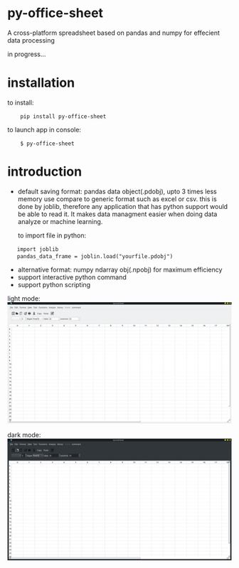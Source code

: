 # py-office-sheet
A cross-platform spreadsheet based on pandas and numpy for effecient data processing

in progress...
# installation
to install:
```
    pip install py-office-sheet
```
to launch app in console:
```
    $ py-office-sheet
```
# introduction
- default saving format: pandas data object(.pdobj), upto 3 times less memory use compare to generic format such as excel or csv. this is done by joblib, therefore any application that has python support would be able to read it. It makes data managment easier when doing data analyze or machine learning.

    to import file in python:
```
   import joblib
   pandas_data_frame = joblin.load("yourfile.pdobj")
```

- alternative format: numpy ndarray obj(.npobj) for maximum efficiency
- support interactive python command
- support python scripting

light mode:
![alt text](https://raw.githubusercontent.com/YC-Lammy/np_spreadsheet/main/doc/Screenshot_20210609_111555.png)


dark mode:
![alt text](https://raw.githubusercontent.com/YC-Lammy/np_spreadsheet/main/doc/Screenshot_20210608_145022.png)
